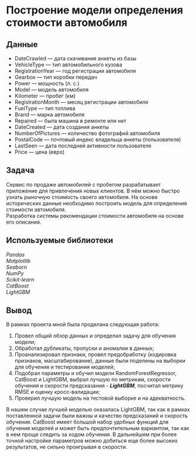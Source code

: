 # Построение модели определения стоимости автомобиля


## Данные

- DateCrawled — дата скачивания анкеты из базы
- VehicleType — тип автомобильного кузова
- RegistrationYear — год регистрации автомобиля
- Gearbox — тип коробки передач
- Power — мощность (л. с.)
- Model — модель автомобиля
- Kilometer — пробег (км)
- RegistrationMonth — месяц регистрации автомобиля
- FuelType — тип топлива
- Brand — марка автомобиля
- Repaired — была машина в ремонте или нет
- DateCreated — дата создания анкеты
- NumberOfPictures — количество фотографий автомобиля
- PostalCode — почтовый индекс владельца анкеты (пользователя)
- LastSeen — дата последней активности пользователя
- Price — цена (евро)

## Задача

Сервис по продаже автомобилей с пробегом  разрабатывает приложение для привлечения новых клиентов. В нём можно быстро узнать рыночную стоимость своего автомобиля. На основе исторических данные необходимо построить модель для определения стоимости автомобиля.<br>
Разработка системы рекомендации стоимости автомобиля на основе его описания.

## Используемые библиотеки

*Pandas* <br>
*Matplotlib* <br>
*Seaborn* <br>
*NumPy* <br>
*Scikit-learn* <br>
*CatBoost* <br>
*LightGBM* <br>

## Вывод
В рамках проекта мной была проделана следующая работа:
1. Провел общий обзор данных и определил задачу для обучения модели;
2. Обработал дубликаты, пропуски и аномалии в данных;
3. Проанализировал признаки, провел предобработку (кодировка признаков, масштабирование), данные были поделены на выборки для обучения и тестирования моделей;
4. Подобрал параметры и обучил модели RandomForestRegressor, CatBoost и LightGBM, выбрал лучшую по метрикам, скорости обучения и скорости предсказания - ***LightGBM***, посчитал метрику RMSE и оценку кросс-валидации;
5. Проверил лучшую модель на тестовой выборке и на адекватность.

В нашем случае лучшей моделью оказалась LightGBM, так как в рамках поставленной задачи были важны и качество предсказаний и скорость обучения. CatBoost имеет большой набор удобных функций для обучения моделей и может быть предпочтительным вариантом, так как в нем проще следить за ходом обучения. В дальнейшем при более точной настройке параметров можно добиться еще более высоких результатов, не сильно проигрывая в скорости.
